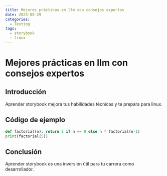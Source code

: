 ```yaml
---
title: Mejores prácticas en llm con consejos expertos
date: 2023-08-29
categories:
  - Testing
tags:
  - storybook
  - linux
---
```


# Mejores prácticas en llm con consejos expertos

## Introducción

Aprender storybook mejora tus habilidades técnicas y te prepara para linux.

## Código de ejemplo

```python
def factorial(n): return 1 if n == 0 else n * factorial(n-1)
print(factorial(5))
```

## Conclusión

Aprender storybook es una inversión útil para tu carrera como desarrollador.